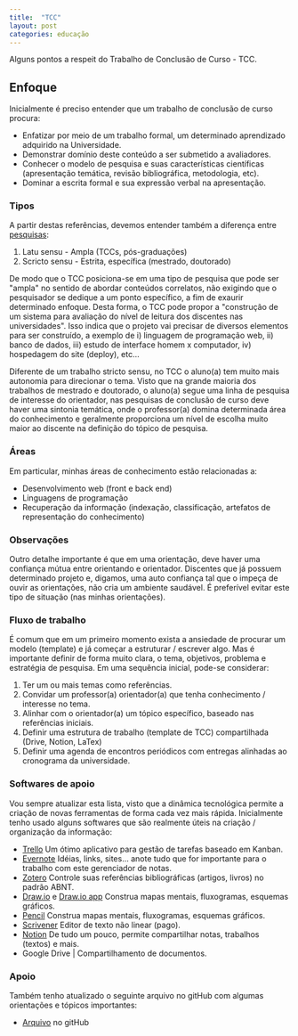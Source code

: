 ```yaml
---
title:  "TCC"
layout: post
categories: educação
---
```


Alguns pontos a respeit do Trabalho de Conclusão de Curso - TCC.


## Enfoque
Inicialmente é preciso entender que um trabalho de conclusão de curso procura:
 - Enfatizar por meio de um trabalho formal, um determinado aprendizado adquirido na Universidade. 
 - Demonstrar domínio deste conteúdo a ser submetido a avaliadores. 
 - Conhecer o modelo de pesquisa e suas características científicas (apresentação temática, revisão bibliográfica, metodologia, etc). 
 - Dominar a escrita formal e sua expressão verbal na apresentação. 

### Tipos

A partir destas referências, devemos entender também a diferença entre [pesquisas]:

 1. Latu sensu - Ampla (TCCs, pós-graduações) 
 2. Scricto sensu - Estrita, específica (mestrado, doutorado) 

De modo que o TCC posiciona-se em uma tipo de pesquisa que pode ser "ampla" no sentido de abordar conteúdos correlatos, não exigindo que o pesquisador se dedique a um ponto específico, a fim de exaurir determinado enfoque. Desta forma, o TCC pode propor a "construção de um sistema para avaliação do nível de leitura dos discentes nas universidades". Isso indica que o projeto vai precisar de diversos elementos para ser construído, a exemplo de i) linguagem de programação web, ii) banco de dados, iii) estudo de interface homem x computador, iv) hospedagem do site (deploy), etc... 

Diferente de um trabalho stricto sensu, no TCC o aluno(a) tem muito mais autonomia para direcionar o tema. Visto que na grande maioria dos trabalhos de mestrado e doutorado, o aluno(a) segue uma linha de pesquisa de interesse do orientador, nas pesquisas de conclusão de curso deve haver uma sintonia temática, onde o professor(a) domina determinada área do conhecimento e geralmente proporciona um nível de escolha muito maior ao discente na definição do tópico de pesquisa. 

### Áreas 

Em particular, minhas áreas de conhecimento estão relacionadas a: 

 - Desenvolvimento web (front e back end) 
 - Linguagens de programação 
 - Recuperação da informação (indexação, classificação, artefatos de representação do conhecimento)

### Observações 

Outro detalhe importante é que em uma orientação, deve haver uma confiança mútua entre orientando e orientador. Discentes que já possuem determinado projeto e, digamos, uma auto confiança tal que o impeça de ouvir as orientações, não cria um ambiente saudável. É preferível evitar este tipo de situação (nas minhas orientações). 

### Fluxo de trabalho
É comum que em um primeiro momento exista a ansiedade de procurar um modelo (template) e já começar a estruturar / escrever algo. Mas é importante definir de forma muito clara, o tema, objetivos, problema e estratégia de pesquisa. Em uma sequência inicial, pode-se considerar: 

 1. Ter um ou mais temas como referências. 
 2. Convidar um professor(a) orientador(a) que tenha conhecimento / interesse no tema. 
 3. Alinhar com o orientador(a) um tópico específico, baseado nas referências iniciais. 
 4. Definir uma estrutura de trabalho (template de TCC) compartilhada (Drive, Notion, LaTex) 
 5. Definir uma agenda de encontros periódicos com entregas alinhadas ao cronograma da universidade. 

### Softwares de apoio
Vou sempre atualizar esta lista, visto que a dinâmica tecnológica permite a criação de novas ferramentas de forma cada vez mais rápida. Inicialmente tenho usado alguns softwares que são realmente úteis na criação / organização da informação: 

 - [Trello] Um ótimo aplicativo para gestão de tarefas baseado em Kanban.
 - [Evernote] Idéias, links, sites... anote tudo que for importante para o trabalho com este gerenciador de notas. 
 - [Zotero] Controle suas referências bibliográficas (artigos, livros) no padrão ABNT.
 - [Draw.io] e [Draw.io app] Construa mapas mentais, fluxogramas, esquemas gráficos.
 - [Pencil] Construa mapas mentais, fluxogramas, esquemas gráficos.
 - [Scrivener] Editor de texto não linear (pago).  
 - [Notion] De tudo um pouco, permite compartilhar notas, trabalhos (textos) e mais.
 - Google Drive | Compartilhamento de documentos. 

### Apoio 
Também tenho atualizado o seguinte arquivo no gitHub com algumas orientações e tópicos importantes:

- [Arquivo] no gitHub

[pesquisas]: https://pt.wikipedia.org/wiki/Stricto_sensu 
[Trello]: https://trello.com 
[Evernote]: https://evernote.com/intl/pt-br  
[Zotero]: https://www.zotero.org
[Draw.io]: https://app.diagrams.net 
[Draw.io app]: https://github.com/jgraph/drawio 
[Pencil]: https://pencil.evolus.vn
[Scrivener]: https://www.literatureandlatte.com/scrivener/overview 
[Notion]: https://www.notion.so/product?fredir=1
[Arquivo]: https://github.com/erfelipe/Orientacoes-TCC 

